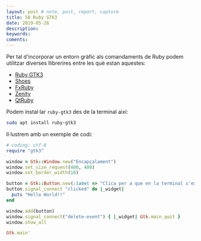 ```yaml
---
layout: post # note, post, report, capture
title: 58 Ruby GTK3
date: 2019-05-26
description: 
keywords: 
coments: 
---
```


Per tal d'incorporar un entorn gràfic als comandaments de Ruby podem utilitzar diverses llibrerires entre les què estan aquestes:

- [Ruby GTK3](http://shoesrb.com/)
- [Shoes](http://shoesrb.com/)
- [FxRuby](http://shoesrb.com/)
- [Zenity](https://wiki.gnome.org/action/show/Projects/Zenity?action=show&redirect=Zenity)
- [QtRuby](https://techbase.kde.org/Languages/Ruby)


Podem instal·lar `ruby-gtk3` des de la terminal així:

```bash
sudo apt install ruby-gtk3
```

Il·lustrem amb un exemple de codi:

```ruby
# coding: utf-8
require "gtk3"

window = Gtk::Window.new("Encapçalament")
window.set_size_request(400, 400)
window.set_border_width(10)

button = Gtk::Button.new(:label => "Clica per a que en la terminal s'excriga 'Hello World'")
button.signal_connect "clicked" do |_widget|
  puts "Hello World!!"
end

window.add(button)
window.signal_connect("delete-event") { |_widget| Gtk.main_quit }
window.show_all

Gtk.main'
```